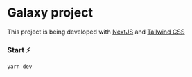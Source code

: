 # Galaxy project
This project is being developed with [NextJS](https://nextjs.org/) and [Tailwind CSS](https://tailwindcss.com/)

### Start ⚡
```javascript
yarn dev
```
